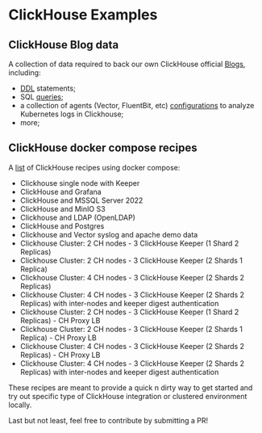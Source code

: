 # ClickHouse Examples
## ClickHouse Blog data

A collection of data required to back our own ClickHouse official [Blogs](clickhouse.com/blog), including:
- [DDL](./ethereum/schemas/) statements;
- SQL [queries](./ethereum/queries/);
- a collection of agents (Vector, FluentBit, etc) [configurations](./observability/README.md) to analyze Kubernetes logs in Clickhouse;
- more;

## ClickHouse docker compose recipes

A [list](./docker-compose-recipes/README.md) of ClickHouse recipes using docker compose:

- Clickhouse single node with Keeper
- ClickHouse and Grafana
- ClickHouse and MSSQL Server 2022
- ClickHouse and MinIO S3
- Clickhouse and LDAP (OpenLDAP)
- ClickHouse and Postgres
- Clickhouse and Vector syslog and apache demo data
- Clickhouse Cluster: 2 CH nodes - 3 ClickHouse Keeper (1 Shard 2 Replicas)
- Clickhouse Cluster: 2 CH nodes - 3 ClickHouse Keeper (2 Shards 1 Replica)
- Clickhouse Cluster: 4 CH nodes - 3 ClickHouse Keeper (2 Shards 2 Replicas)
- Clickhouse Cluster: 4 CH nodes - 3 ClickHouse Keeper (2 Shards 2 Replicas) with inter-nodes and keeper digest authentication
- Clickhouse Cluster: 2 CH nodes - 3 ClickHouse Keeper (1 Shard 2 Replicas) - CH Proxy LB
- Clickhouse Cluster: 2 CH nodes - 3 ClickHouse Keeper (2 Shards 1 Replica) - CH Proxy LB
- Clickhouse Cluster: 4 CH nodes - 3 ClickHouse Keeper (2 Shards 2 Replicas) - CH Proxy LB
- Clickhouse Cluster: 4 CH nodes - 3 ClickHouse Keeper (2 Shards 2 Replicas) with inter-nodes and keeper digest authentication

These recipes are meant to provide a quick n dirty way to get started and try out specific type of ClickHouse integration or clustered environment locally.

Last but not least, feel free to contribute by submitting a PR!
